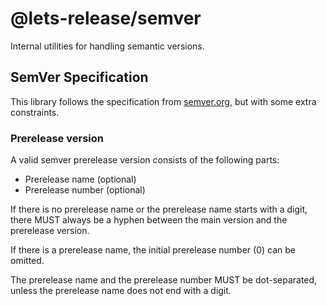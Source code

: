 # @lets-release/semver

Internal utilities for handling semantic versions.

## SemVer Specification

This library follows the specification from [semver.org][],
but with some extra constraints.

### Prerelease version

A valid semver prerelease version consists of the following parts:

- Prerelease name (optional)
- Prerelease number (optional)

If there is no prerelease name or the prerelease name starts with a digit,
there MUST always be a hyphen between the main version and the prerelease version.

If there is a prerelease name, the initial prerelease number (0) can be omitted.

The prerelease name and the prerelease number MUST be dot-separated,
unless the prerelease name does not end with a digit.

[semver.org]: https://semver.org
